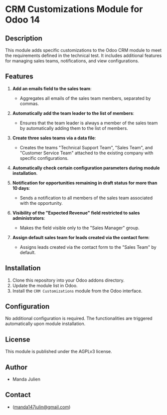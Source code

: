 # CRM Customizations Module for Odoo 14

## Description
This module adds specific customizations to the Odoo CRM module to meet the requirements defined in the technical test. It includes additional features for managing sales teams, notifications, and view configurations.

## Features

1. **Add an emails field to the sales team**:
   - Aggregates all emails of the sales team members, separated by commas.

2. **Automatically add the team leader to the list of members**:
   - Ensures that the team leader is always a member of the sales team by automatically adding them to the list of members.

3. **Create three sales teams via a data file**:
   - Creates the teams "Technical Support Team", "Sales Team", and "Customer Service Team" attached to the existing company with specific configurations.

4. **Automatically check certain configuration parameters during module installation**.

5. **Notification for opportunities remaining in draft status for more than 10 days**:
   - Sends a notification to all members of the sales team associated with the opportunity.

6. **Visibility of the "Expected Revenue" field restricted to sales administrators**:
   - Makes the field visible only to the "Sales Manager" group.

7. **Assign default sales team for leads created via the contact form**:
   - Assigns leads created via the contact form to the "Sales Team" by default.

## Installation
1. Clone this repository into your Odoo addons directory.
2. Update the module list in Odoo.
3. Install the `CRM Customizations` module from the Odoo interface.

## Configuration
No additional configuration is required. The functionalities are triggered automatically upon module installation.

## License
This module is published under the AGPLv3 license.

## Author
- Manda Julien

## Contact
- (manda147julin@gmail.com)
